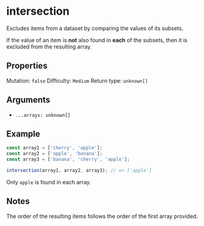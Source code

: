 # intersection

Excludes items from a dataset by comparing the values of its subsets.

If the value of an item is **not** also found in **each** of the subsets, then it is excluded from the resulting array.

## Properties

Mutation: `false`
Difficulty: `Medium`
Return type: `unknown[]`

## Arguments

- `...arrays: unknown[]`

## Example

```typescript
const array1 = ['cherry', 'apple'];
const array2 = ['apple', 'banana'];
const array3 = ['banana', 'cherry', 'apple'];

intersection(array1, array2, array3); // => ['apple']
```

Only `apple` is found in each array.

## Notes

The order of the resulting items follows the order of the first array provided.
